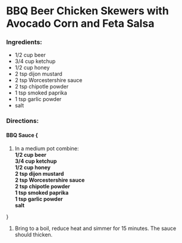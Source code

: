 # BBQ Beer Chicken Skewers with Avocado Corn and Feta Salsa 

### Ingredients: 
* 1/2 cup beer
* 3/4 cup ketchup
* 1/2 cup honey
* 2 tsp dijon mustard
* 2 tsp Worcestershire sauce
* 2 tsp chipotle powder
* 1 tsp smoked paprika
* 1 tsp garlic powder
*  salt

### Directions: 

#### BBQ Sauce {
1. In a medium pot combine:  
**1/2 cup beer**   
**3/4 cup ketchup**   
**1/2 cup honey**   
**2 tsp dijon mustard**   
**2 tsp Worcestershire sauce**   
**2 tsp chipotle powder**   
**1 tsp smoked paprika**   
**1 tsp garlic powder**   
**salt**   



}

1. Bring to a boil, reduce heat and simmer for 15 minutes. The sauce should thicken. 
